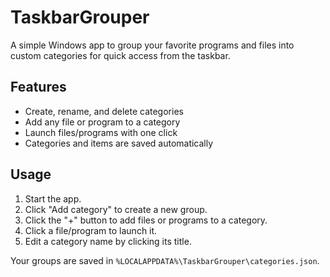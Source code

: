 # TaskbarGrouper

A simple Windows app to group your favorite programs and files into custom categories for quick access from the taskbar.

## Features
- Create, rename, and delete categories
- Add any file or program to a category
- Launch files/programs with one click
- Categories and items are saved automatically

## Usage
1. Start the app.
2. Click "Add category" to create a new group.
3. Click the "+" button to add files or programs to a category.
4. Click a file/program to launch it.
5. Edit a category name by clicking its title.

Your groups are saved in `%LOCALAPPDATA%\TaskbarGrouper\categories.json`.
